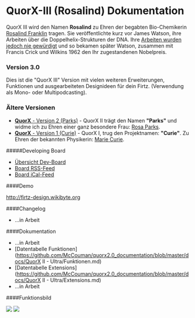 # QuorX-III (Rosalind) Dokumentation
QuorX III wird den Namen **Rosalind** zu Ehren der begabten Bio-Chemikerin <a
href="https://de.wikipedia.org/wiki/Rosalind_Franklin">Rosalind Franklin</a> tragen. Sie veröffentlichte kurz vor
James Watson, ihre Arbeiten über die Doppelhelix-Strukturen der DNA. Ihre <a href="https://de.wikipedia.org/wiki/Rosalind_Franklin#Rosalind_Franklin_und_der_Nobelpreis">Arbeiten wurden jedoch nie gewürdigt</a> und so bekamen später Watson, zusammen mit Francis Crick und Wilkins 1962 den Ihr zugestandenen Nobelpreis.

### Version 3.0
Dies ist die "QuorX III" Version mit vielen weiteren Erweiterungen, Funktionen und ausgearbeiteten Designideen für dein Firtz. (Verwendung als Mono- oder Multipodcasting).

### Ältere Versionen
* <a href="https://github.com/Firtz-Designs/QuorX-II">**QuorX** - Version 2 (Parks)</a> - QuorX II trägt den Namen **"Parks"** und widme ich zu Ehren einer ganz besondere Frau: <a href="http://de.wikipedia.org/wiki/Rosa_Parks">Rosa Parks</a>. 
* <a href="https://github.com/Firtz-Designs/QuorX-I">**QuorX** - Version 1 (Curie)</a> - QuorX I, trug den Projektnamen: **"Curie"**. Zu Ehren der bekannten Physikerin: <a href="http://de.wikipedia.org/wiki/Marie_Curie">Marie Curie</a>.


#####Developing Board
* [Übersicht Dev-Board](http://board.wikibyte.org/public/board/44a8c9d586a9769befe08eacaa44e893f087e1ab7f23658fd2d6f19499eb)
* [Board RSS-Feed](http://board.wikibyte.org/feed/project/44a8c9d586a9769befe08eacaa44e893f087e1ab7f23658fd2d6f19499eb)
* [Board iCal-Feed](http://board.wikibyte.org/ical/project/44a8c9d586a9769befe08eacaa44e893f087e1ab7f23658fd2d6f19499eb)


####Demo

http://firtz-design.wikibyte.org

####Changelog

- ...in Arbeit

####Dokumentation

- ...in Arbeit
- [Datentabelle Funktionen](https://github.com/McCouman/quorx2.0_documentation/blob/master/docs/QuorX II - Ultra/Funktionen.md)
- [Datentabelle Extensions](https://github.com/McCouman/quorx2.0_documentation/blob/master/docs/QuorX II - Ultra/Extensions.md)
- ...in Arbeit

####Funktionsbild

<img src="https://raw.githubusercontent.com/McCouman/quorx2.0_documentation/master/docs/img/buy/hooklines.png">
<img src="https://raw.githubusercontent.com/McCouman/quorx2.0_documentation/master/docs/img/buy/functionlines.png">
